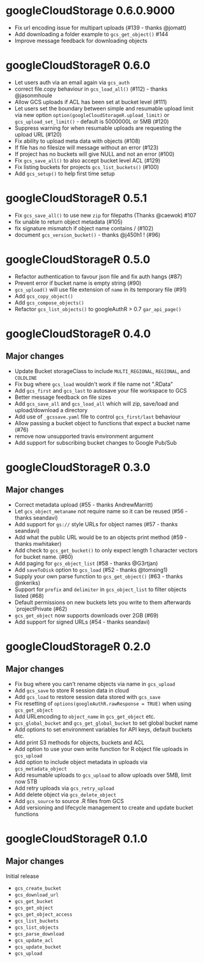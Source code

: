 # googleCloudStorage 0.6.0.9000

* Fix url encoding issue for multipart uploads (#139 - thanks @jomatt)
* Add downloading a folder example to `gcs_get_object()` #144
* Improve message feedback for downloading objects

# googleCloudStorageR 0.6.0

* Let users auth via an email again via `gcs_auth`
* correct file.copy behaviour in `gcs_load_all()` (#112) - thanks @jasonmhoule
* Allow GCS uploads if ACL has been set at bucket level (#111)
* Let users set the boundary between simple and resumable upload limit via new option `option(googleCloudStorageR.upload_limit)` or `gcs_upload_set_limit()` - default is 5000000L or 5MB (#120)
* Suppress warning for when resumable uploads are requesting the upload URL (#120)
* Fix ability to upload meta data with objects (#108)
* If file has no filesize will message without an error (#123)
* If project has no buckets will give NULL and not an error (#100)
* Fix `gcs_save_all()` to also accept bucket level ACL (#129)
* Fix listing buckets for projects `gcs_list_buckets()` (#100)
* Add `gcs_setup()` to help first time setup

# googleCloudStorageR 0.5.1

* Fix `gcs_save_all()` to use new `zip` for filepaths (Thanks @caewok) #107
* fix unable to return object metadata (#105)
* fix signature mismatch if object name contains / (#102)
* document `gcs_version_bucket()` - thanks @j450h1 ! (#96)


# googleCloudStorageR 0.5.0

* Refactor authentication to favour json file and fix auth hangs (#87)
* Prevent error if bucket name is empty string (#90)
* `gcs_upload()` will use file extension of `name` in its temporary file (#91)
* Add `gcs_copy_object()`
* Add `gcs_compose_objects()`
* Refactor `gcs_list_objects()` to googleAuthR > 0.7 `gar_api_page()`

# googleCloudStorageR 0.4.0

## Major changes

* Update Bucket storageClass to include `MULTI_REGIONAL`, `REGIONAL`, and `COLDLINE`
* Fix bug where `gcs_load` wouldn't work if file name not ".RData"
* Add `gcs_first` and `gcs_last` to autosave your file workspace to GCS
* Better message feedback on file sizes
* Add `gcs_save_all` and `gcs_load_all` which will zip, save/load and upload/download a directory
* Add use of `_gcssave.yaml` file to control `gcs_first/last` behaviour
* Allow passing a bucket object to functions that expect a bucket name (#76)
* remove now unsupported travis environment argument
* Add support for subscribing bucket changes to Google Pub/Sub

# googleCloudStorageR 0.3.0

## Major changes

* Correct metadata upload (#55 - thanks AndrewMarritt)
* Let `gcs_object_metaname` not require name so it can be reused (#56 - thanks seandavi)
* Add support for `gs://` style URLs for object names (#57 - thanks seandavi)
* Add what the public URL would be to an objects print method (#59 - thanks mwhitaker)
* Add check to `gcs_get_bucket()` to only expect length 1 character vectors for bucket name. (#60)
* Add paging for `gcs_object_list` (#58 - thanks @G3rtjan)
* Add `saveToDisk` option to `gcs_load` (#52 - thanks @tomsing1)
* Supply your own parse function to `gcs_get_object()` (#63 - thanks @nkeriks)
* Support for `prefix` and `delimiter` in `gcs_object_list` to filter objects listed (#68)
* Default permissions on new buckets lets you write to them afterwards `projectPrivate (#62)
* `gcs_get_object` now supports downloads over 2GB (#69)
* Add support for signed URLs (#54 - thanks seandavi)

# googleCloudStorageR 0.2.0

## Major changes

* Fix bug where you can't rename objects via name in `gcs_upload`
* Add `gcs_save` to store R session data in cloud
* Add `gcs_load` to restore session data stored with `gcs_save`
* Fix resetting of `options(googleAuthR.rawResponse = TRUE)` when using `gcs_get_object`
* Add URLencoding to `object_name` in `gcs_get_object` etc.
* `gcs_global_bucket` and `gcs_get_global_bucket` to set global bucket name
* Add options to set environment variables for API keys, default buckets etc.
* Add print S3 methods for objects, buckets and ACL
* Add option to use your own write function for R object file uploads in `gcs_upload`
* Add option to include object metadata in uploads via `gcs_metadata_object`
* Add resumable uploads to `gcs_upload` to allow uploads over 5MB, limit now 5TB
* Add retry uploads via `gcs_retry_upload`
* Add delete object via `gcs_delete_object`
* Add `gcs_source` to source .R files from GCS
* Add versioning and lifecycle management to create and update bucket functions

# googleCloudStorageR 0.1.0

## Major changes

Initial release

* `gcs_create_bucket`
* `gcs_download_url`
* `gcs_get_bucket`
* `gcs_get_object`
* `gcs_get_object_access`
* `gcs_list_buckets`
* `gcs_list_objects`
* `gcs_parse_download`
* `gcs_update_acl`
* `gcs_update_bucket`
* `gcs_upload`



